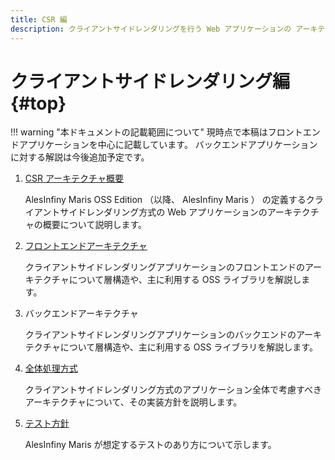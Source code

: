 ```yaml
---
title: CSR 編
description: クライアントサイドレンダリングを行う Web アプリケーションの アーキテクチャについて解説します。
---
```


# クライアントサイドレンダリング編 {#top}

!!! warning "本ドキュメントの記載範囲について"
        現時点で本稿はフロントエンドアプリケーションを中心に記載しています。 バックエンドアプリケーションに対する解説は今後追加予定です。

1. [CSR アーキテクチャ概要](csr-architecture-overview.md)

    AlesInfiny Maris OSS Edition （以降、 AlesInfiny Maris ） の定義するクライアントサイドレンダリング方式の Web アプリケーションのアーキテクチャの概要について説明します。

1. [フロントエンドアーキテクチャ](frontend-architecture.md)

    クライアントサイドレンダリングアプリケーションのフロントエンドのアーキテクチャについて層構造や、主に利用する OSS ライブラリを解説します。

1. バックエンドアーキテクチャ

    クライアントサイドレンダリングアプリケーションのバックエンドのアーキテクチャについて層構造や、主に利用する OSS ライブラリを解説します。

1. [全体処理方式](global-function.md)

    クライアントサイドレンダリング方式のアプリケーション全体で考慮すべきアーキテクチャについて、その実装方針を説明します。

1. [テスト方針](test/index.md)

    AlesInfiny Maris が想定するテストのあり方について示します。
